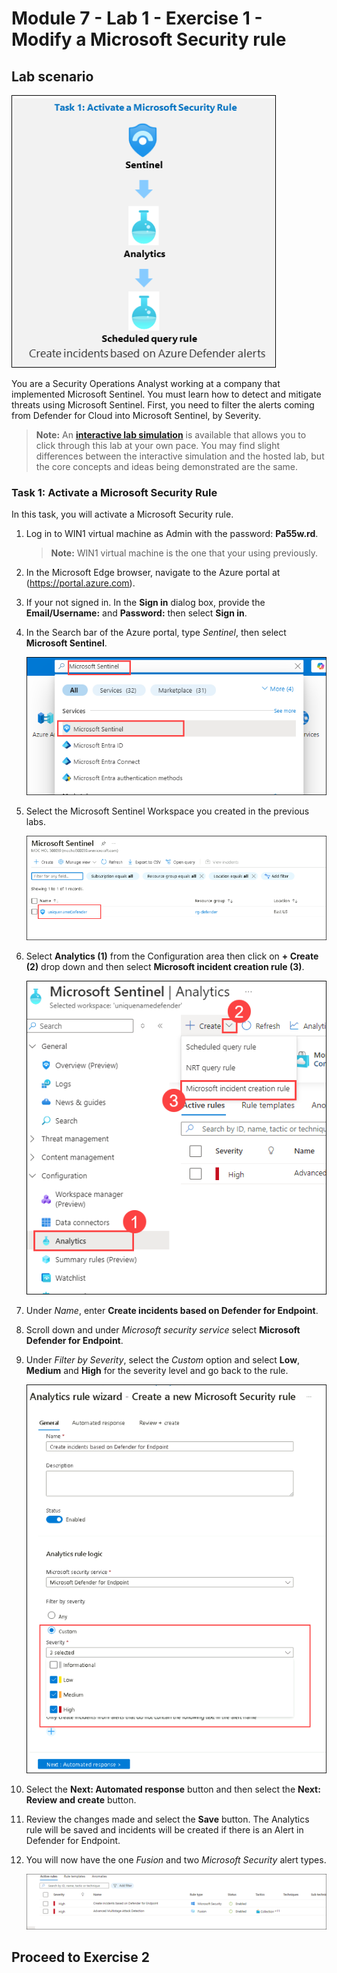 # Module 7 - Lab 1 - Exercise 1 - Modify a Microsoft Security rule

## Lab scenario

![Lab overview.](../Media/sc1.png)

You are a Security Operations Analyst working at a company that implemented Microsoft Sentinel. You must learn how to detect and mitigate threats using Microsoft Sentinel. First, you need to filter the alerts coming from Defender for Cloud into Microsoft Sentinel, by Severity. 

>**Note:** An **[interactive lab simulation](https://mslabs.cloudguides.com/guides/SC-200%20Lab%20Simulation%20-%20Modify%20a%20Microsoft%20Security%20rule)** is available that allows you to click through this lab at your own pace. You may find slight differences between the interactive simulation and the hosted lab, but the core concepts and ideas being demonstrated are the same. 


     
### Task 1: Activate a Microsoft Security Rule

In this task, you will activate a Microsoft Security rule.

1. Log in to WIN1 virtual machine as Admin with the password: **Pa55w.rd**.

    >**Note:** WIN1 virtual machine is the one that your using previously.

1. In the Microsoft Edge browser, navigate to the Azure portal at (https://portal.azure.com).

1. If your not signed in. In the **Sign in** dialog box, provide the **Email/Username:** <inject key="AzureAdUserEmail"></inject> and **Password:** <inject key="AzureAdUserPassword"></inject> then select  **Sign in**.

1. In the Search bar of the Azure portal, type *Sentinel*, then select **Microsoft Sentinel**.

    ![Picture 1](../Media/sc-200-19.png)

1. Select the Microsoft Sentinel Workspace you created in the previous labs.

    ![Picture 1](../Media/xx2.png)

1. Select **Analytics (1)** from the Configuration area then click on  **+ Create (2)** drop down and then select **Microsoft incident creation rule (3)**.

    ![Picture 1](../Media/sc-200-24.png)

1. Under *Name*, enter **Create incidents based on Defender for Endpoint**.

1. Scroll down and under *Microsoft security service* select **Microsoft Defender for Endpoint**.

1. Under *Filter by Severity*, select the *Custom* option and select **Low**, **Medium** and **High** for the severity level and go back to the rule.

    ![Picture 1](../Media/xx1.png)

1. Select the **Next: Automated response** button and then select the **Next: Review and create** button.

1. Review the changes made and select the **Save** button. The Analytics rule will be saved and incidents will be created if there is an Alert in Defender for Endpoint.

1. You will now have the one *Fusion* and two *Microsoft Security* alert types.

    ![Picture 1](../Media/sc-200-25.png)
   
## Proceed to Exercise 2
